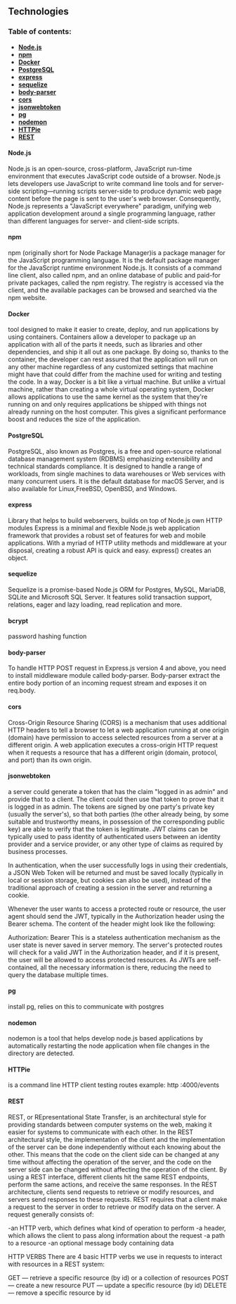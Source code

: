## Technologies

### Table of contents:
- **[Node.js](#Node.js)**
- **[npm](#npm)**
- **[Docker](#Docker)**
- **[PostgreSQL](#PostgreSQL)**
- **[express](#express)**
- **[sequelize](#sequelize)**
- **[body-parser](#body-parser)**
- **[cors](#cors)**
- **[jsonwebtoken](#jsonwebtoken)**
- **[pg](#pg)**
- **[nodemon](#nodemon)**
- **[HTTPie](#HTTPie)**
- **[REST](#REST)**


#### Node.js
Node.js is an open-source, cross-platform, JavaScript run-time environment that executes JavaScript code outside of a browser. Node.js lets developers use JavaScript to write command line tools and for server-side scripting—running scripts server-side to produce dynamic web page content before the page is sent to the user's web browser. Consequently, Node.js represents a "JavaScript everywhere" paradigm, unifying web application development around a single programming language, rather than different languages for server- and client-side scripts.

#### npm
npm (originally short for Node Package Manager)is a package manager for the JavaScript programming language. It is the default package manager for the JavaScript runtime environment Node.js. It consists of a command line client, also called npm, and an online database of public and paid-for private packages, called the npm registry. The registry is accessed via the client, and the available packages can be browsed and searched via the npm website.

#### Docker
tool designed to make it easier to create, deploy, and run applications by using containers. Containers allow a developer to package up an application with all of the parts it needs, such as libraries and other dependencies, and ship it all out as one package. By doing so, thanks to the container, the developer can rest assured that the application will run on any other machine regardless of any customized settings that machine might have that could differ from the machine used for writing and testing the code.
In a way, Docker is a bit like a virtual machine. But unlike a virtual machine, rather than creating a whole virtual operating system, Docker allows applications to use the same kernel as the system that they're running on and only requires applications be shipped with things not already running on the host computer. This gives a significant performance boost and reduces the size of the application.

#### PostgreSQL
PostgreSQL, also known as Postgres, is a free and open-source relational database management system (RDBMS) emphasizing extensibility and technical standards compliance. It is designed to handle a range of workloads, from single machines to data warehouses or Web services with many concurrent users. It is the default database for macOS Server, and is also available for Linux,FreeBSD, OpenBSD, and Windows.

#### express
Library that helps to build webservers, builds on top of Node.js own HTTP modules
Express is a minimal and flexible Node.js web application framework that provides a robust set of features for web and mobile applications. With a myriad of HTTP utility methods and middleware at your disposal, creating a robust API is quick and easy.
express() creates an object.

#### sequelize
Sequelize is a promise-based Node.js ORM for Postgres, MySQL, MariaDB, SQLite and Microsoft SQL Server. It features solid transaction support, relations, eager and lazy loading, read replication and more.

#### bcrypt
password hashing function

#### body-parser
To handle HTTP POST request in Express.js version 4 and above, you need to install middleware module called body-parser.
Body-parser extract the entire body portion of an incoming request stream and exposes it on req.body.

#### cors
Cross-Origin Resource Sharing (CORS) is a mechanism that uses additional HTTP headers to tell a browser to let a web application running at one origin (domain) have permission to access selected resources from a server at a different origin. A web application executes a cross-origin HTTP request when it requests a resource that has a different origin (domain, protocol, and port) than its own origin.

#### jsonwebtoken
a server could generate a token that has the claim "logged in as admin" and provide that to a client. The client could then use that token to prove that it is logged in as admin. The tokens are signed by one party's private key (usually the server's), so that both parties (the other already being, by some suitable and trustworthy means, in possession of the corresponding public key) are able to verify that the token is legitimate.
JWT claims can be typically used to pass identity of authenticated users between an identity provider and a service provider, or any other type of claims as required by business processes.

In authentication, when the user successfully logs in using their credentials, a JSON Web Token will be returned and must be saved locally (typically in local or session storage, but cookies can also be used), instead of the traditional approach of creating a session in the server and returning a cookie.

Whenever the user wants to access a protected route or resource, the user agent should send the JWT, typically in the Authorization header using the Bearer schema. The content of the header might look like the following:

Authorization: Bearer 
This is a stateless authentication mechanism as the user state is never saved in server memory. The server's protected routes will check for a valid JWT in the Authorization header, and if it is present, the user will be allowed to access protected resources. As JWTs are self-contained, all the necessary information is there, reducing the need to query the database multiple times.

#### pg
install pg, relies on this to communicate with postgres


#### nodemon
nodemon is a tool that helps develop node.js based applications by automatically restarting the node application when file changes in the directory are detected.

#### HTTPie
is a command line HTTP client
testing routes example: http :4000/events

#### REST
REST, or REpresentational State Transfer, is an architectural style for providing standards between computer systems on the web, making it easier for systems to communicate with each other. 
In the REST architectural style, the implementation of the client and the implementation of the server can be done independently without each knowing about the other. This means that the code on the client side can be changed at any time without affecting the operation of the server, and the code on the server side can be changed without affecting the operation of the client.
By using a REST interface, different clients hit the same REST endpoints, perform the same actions, and receive the same responses.
In the REST architecture, clients send requests to retrieve or modify resources, and servers send responses to these requests.
REST requires that a client make a request to the server in order to retrieve or modify data on the server. A request generally consists of:

-an HTTP verb, which defines what kind of operation to perform
-a header, which allows the client to pass along information about the request
-a path to a resource
-an optional message body containing data

HTTP VERBS
There are 4 basic HTTP verbs we use in requests to interact with resources in a REST system:

GET — retrieve a specific resource (by id) or a collection of resources
POST — create a new resource
PUT — update a specific resource (by id)
DELETE — remove a specific resource by id